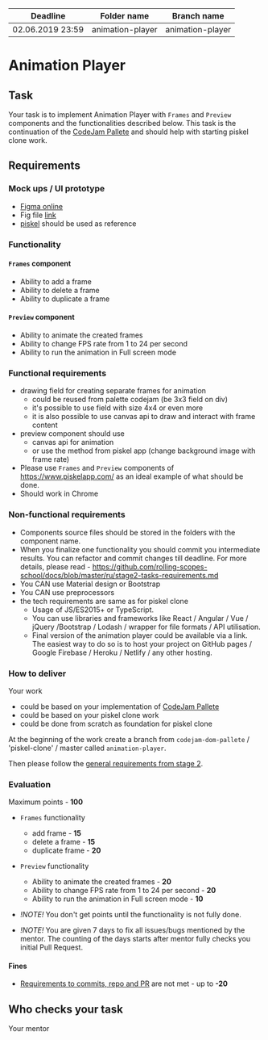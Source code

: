 
| Deadline  | Folder name | Branch name |
|-----------|-------------|-------------|
| 02.06.2019 23:59 | animation-player | animation-player |



# Animation Player 

## Task
Your task is to implement Animation Player with `Frames` and `Preview` components and the functionalities described below. 
This task is the continuation of the [CodeJam Pallete](./codejam-pallete.md) and should help with starting piskel clone work.

## Requirements
### Mock ups / UI prototype
* [Figma online](https://www.figma.com/proto/hieu0x13Znk8pzwej9oTrK/animation-player?node-id=1%3A2&scaling=min-zoom)
* Fig file [link](https://www.dropbox.com/s/g4tyu5u9gfk7jx9/animation%20player.fig?dl=0)
* [piskel](https://www.piskelapp.com/) should be used as reference

### Functionality

#### `Frames` component
- Ability to add a frame
- Ability to delete a frame
- Ability to duplicate a frame

#### `Preview` component
- Ability to animate the created frames  
- Ability to change FPS rate from 1 to 24 per second
- Ability to run the animation in Full screen mode

### Functional requirements
- drawing field for creating separate frames for animation
  - could be reused from palette codejam (be 3x3 field on div)
  - it's possible to use field with size 4x4 or even more 
  - it is also possible to use canvas api to draw and interact with frame content
- preview component should use 
  - canvas api for animation
  - or use the method from piskel app (change background image with frame rate)
- Please use `Frames` and `Preview` components of https://www.piskelapp.com/ as an ideal example of what should be done.
- Should work in Chrome

### Non-functional requirements
- Components source files should be stored in the folders with the component name.
- When you finalize one functionality you should commit you intermediate results. You can refactor and commit changes till deadline. For more details, please read - https://github.com/rolling-scopes-school/docs/blob/master/ru/stage2-tasks-requirements.md
- You CAN use Material design or Bootstrap
- You CAN use preprocessors 
- the tech requirements are same as for piskel clone
  - Usage of JS/ES2015+ or TypeScript.
  - You can use libraries and frameworks like React / Angular / Vue / jQuery /Bootstrap / Lodash / wrapper for file formats / API utilisation.
  - Final version of the animation player could be available via a link. The easiest way to do so is to host your project on GitHub pages / Google Firebase / Heroku / Netlify / any other hosting.
  
### How to deliver
Your work 
- could be based on your implementation of [CodeJam Pallete](./codejam-pallete.md)
- could be based on your piskel clone work
- could be done from scratch as foundation for piskel clone

At the beginning of the work create a branch from `codejam-dom-pallete` / 'piskel-clone' / master called `animation-player`.

Then please follow the [general requirements from stage 2](https://github.com/rolling-scopes-school/docs/blob/master/ru/stage2-tasks-requirements.md). 

### Evaluation
Maximum points - **100**
- `Frames` functionality
  - add frame - **15**
  - delete a frame - **15**
  - duplicate frame - **20**
- `Preview` functionality
  - Ability to animate the created frames  - **20**
  - Ability to change FPS rate from 1 to 24 per second - **20**
  - Ability to run the animation in Full screen mode - **10**

- *!NOTE!* You don't get points until the functionality is not fully done.
- *!NOTE!* You are given 7 days to fix all issues/bugs mentioned by the mentor. The counting of the days starts after mentor fully checks you initial Pull Request.  


#### Fines
- [Requirements to commits, repo and PR](https://github.com/rolling-scopes-school/docs/blob/master/ru/stage2-tasks-requirements.md) are not met - up to **-20**


## Who checks your task
Your mentor
